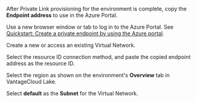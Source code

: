 After Private Link provisioning for the environment is complete, copy the **Endpoint address** to use in the Azure Portal.

Use a new browser window or tab to log in to the Azure Portal. See [Quickstart: Create a private endpoint by using the Azure portal](https://learn.microsoft.com/en-us/azure/private-link/create-private-endpoint-portal?tabs=dynamic-ip).

Create a new or access an existing Virtual Network.

Select the resource ID connection method, and paste the copied endpoint address as the resource ID.

Select the region as shown on the environment's **Overview** tab in VantageCloud Lake.

Select **default** as the **Subnet** for the Virtual Network.

